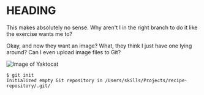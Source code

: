 
# HEADING

This makes absolutely no sense. Why aren't I in the right branch to do it like the exercise wants me to?


Okay, and now they want an image? What, they think I just have one lying around? Can I even upload image files to Git?

![Image of Yaktocat](https://octodex.github.com/images/yaktocat.png)


```
$ git init
Initialized empty Git repository in /Users/skills/Projects/recipe-repository/.git/
```
